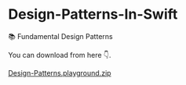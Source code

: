 # Design-Patterns-In-Swift
📚 Fundamental Design Patterns

You can download from here 👇. 

[Design-Patterns.playground.zip](https://github.com/Ahmed-Amin-Hassan-Ismail/Design-Patterns-In-Swift.git)


